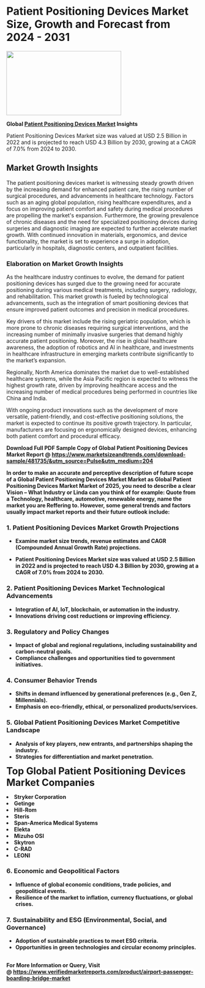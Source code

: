 <H1>Patient Positioning Devices Market Size, Growth and Forecast from 2024 - 2031</H1><img class="aligncenter size-medium wp-image-584254" src="https://thirdeyenews.in/wp-content/uploads/2024/09/Global-Market-Research-300x168.jpeg" alt="" width="300" height="168" /><p><strong>Global&nbsp;<a href="https://www.marketsizeandtrends.com/download-sample/481735/&amp;utm_source=Pulse&amp;utm_medium=204">Patient Positioning Devices Market</a> Insights</strong></p><p>Patient Positioning Devices Market size was valued at USD 2.5 Billion in 2022 and is projected to reach USD 4.3 Billion by 2030, growing at a CAGR of 7.0% from 2024 to 2030.</p><p><h2>Market Growth Insights</h2> <p>The patient positioning devices market is witnessing steady growth driven by the increasing demand for enhanced patient care, the rising number of surgical procedures, and advancements in healthcare technology. Factors such as an aging global population, rising healthcare expenditures, and a focus on improving patient comfort and safety during medical procedures are propelling the market's expansion. Furthermore, the growing prevalence of chronic diseases and the need for specialized positioning devices during surgeries and diagnostic imaging are expected to further accelerate market growth. With continued innovation in materials, ergonomics, and device functionality, the market is set to experience a surge in adoption, particularly in hospitals, diagnostic centers, and outpatient facilities.</p> <p><strong></strong></p> <h3>Elaboration on Market Growth Insights</h3> <p>As the healthcare industry continues to evolve, the demand for patient positioning devices has surged due to the growing need for accurate positioning during various medical treatments, including surgery, radiology, and rehabilitation. This market growth is fueled by technological advancements, such as the integration of smart positioning devices that ensure improved patient outcomes and precision in medical procedures.</p> <p>Key drivers of this market include the rising geriatric population, which is more prone to chronic diseases requiring surgical interventions, and the increasing number of minimally invasive surgeries that demand highly accurate patient positioning. Moreover, the rise in global healthcare awareness, the adoption of robotics and AI in healthcare, and investments in healthcare infrastructure in emerging markets contribute significantly to the market’s expansion.</p> <p>Regionally, North America dominates the market due to well-established healthcare systems, while the Asia Pacific region is expected to witness the highest growth rate, driven by improving healthcare access and the increasing number of medical procedures being performed in countries like China and India.</p> <p>With ongoing product innovations such as the development of more versatile, patient-friendly, and cost-effective positioning solutions, the market is expected to continue its positive growth trajectory. In particular, manufacturers are focusing on ergonomically designed devices, enhancing both patient comfort and procedural efficacy.</p> <p><strong></p><p><span class=""><strong>Download Full PDF Sample Copy of Global Patient Positioning Devices Market Report</strong> @ <a href="https://www.marketsizeandtrends.com/download-sample/481735/&amp;utm_source=Pulse&amp;utm_medium=204" target="_blank">https://www.marketsizeandtrends.com/download-sample/481735/&amp;utm_source=Pulse&amp;utm_medium=204</a></span></p><p>In order to make an accurate and perceptive description of future scope of a Global&nbsp;Patient Positioning Devices Market Market as Global&nbsp;Patient Positioning Devices Market Market of 2025, you need to describe a clear Vision &ndash; What Industry or Linda can you think of for example: Quote from a Technology, healthcare, automotive, renewable energy, name the market you are Reffering to. However, some general trends and factors usually impact market reports and their future outlook include:</p><h3>1.&nbsp;<strong>Patient Positioning Devices Market Growth Projections</strong></h3><ul><li>Examine market size trends, revenue estimates and CAGR (Compounded Annual Growth Rate) projections.</li><li><p>Patient Positioning Devices Market size was valued at USD 2.5 Billion in 2022 and is projected to reach USD 4.3 Billion by 2030, growing at a CAGR of 7.0% from 2024 to 2030.</p></li></ul><h3>2.&nbsp;<strong>Patient Positioning Devices Market Technological Advancements</strong></h3><ul><li>Integration of AI, IoT, blockchain, or automation in the industry.</li><li>Innovations driving cost reductions or improving efficiency.</li></ul><h3>3.&nbsp;<strong>Regulatory and Policy Changes</strong></h3><ul><li>Impact of global and regional regulations, including sustainability and carbon-neutral goals.</li><li>Compliance challenges and opportunities tied to government initiatives.</li></ul><h3>4.&nbsp;<strong>Consumer Behavior Trends</strong></h3><ul><li>Shifts in demand influenced by generational preferences (e.g., Gen Z, Millennials).</li><li>Emphasis on eco-friendly, ethical, or personalized products/services.</li></ul><h3>5.&nbsp;<strong>Global Patient Positioning Devices Market Competitive Landscape</strong></h3><ul><li>Analysis of key players, new entrants, and partnerships shaping the industry.</li><li>Strategies for differentiation and market penetration.</li></ul><p data-pm-slice="1 1 []"><span style="color: inherit; font-family: inherit; font-size: 25px;">Top Global Patient Positioning Devices Market Companies</span></p><div class="" data-test-id=""><p><li>Stryker Corporation</li><li> Getinge</li><li> Hill-Rom</li><li> Steris</li><li> Span-America Medical Systems</li><li> Elekta</li><li> Mizuho OSI</li><li> Skytron</li><li> C-RAD</li><li> LEONI</li></p></div><h3>6.&nbsp;<strong>Economic and Geopolitical Factors</strong></h3><ul><li>Influence of global economic conditions, trade policies, and geopolitical events.</li><li>Resilience of the market to inflation, currency fluctuations, or global crises.</li></ul><h3>7.&nbsp;<strong>Sustainability and ESG (Environmental, Social, and Governance)</strong></h3><ul><li>Adoption of sustainable practices to meet ESG criteria.</li><li>Opportunities in green technologies and circular economy principles.</li></ul><h2><strong style="font-size: 14px;">For More Information or Query, Visit @&nbsp;</strong><a style="background-color: #ffffff; font-size: 14px;" href="https://www.marketsizeandtrends.com/report/patient-positioning-devices-market/" target="_blank">https://www.verifiedmarketreports.com/product/airport-passenger-boarding-bridge-market</a></h2>
